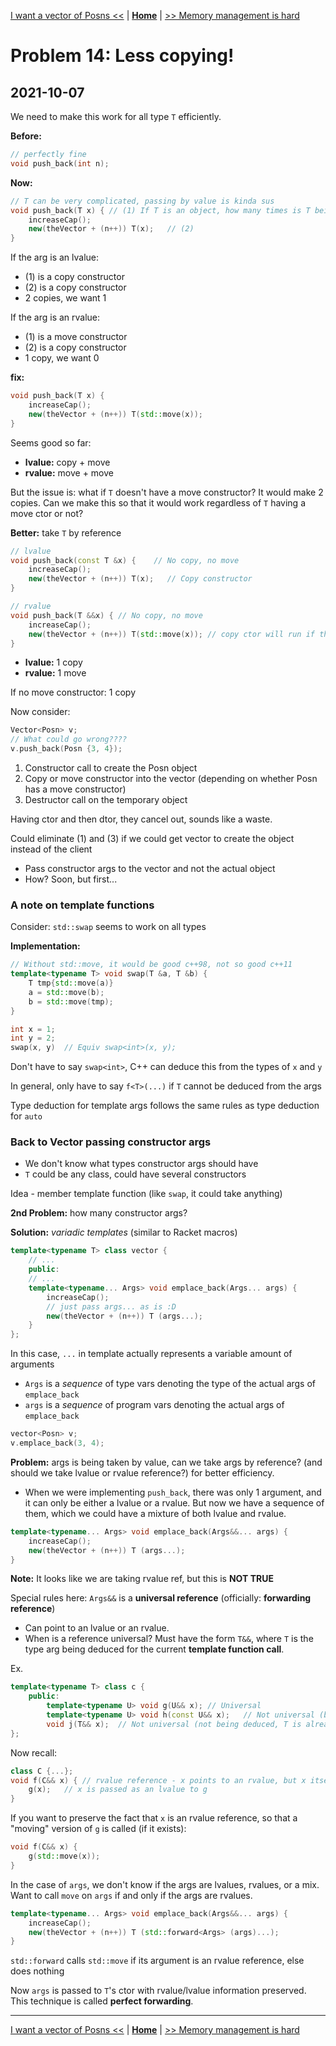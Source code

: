 [I want a vector of Posns <<](./problem_13.md) | [**Home**](../README.md) | [>> Memory management is hard](./problem_15.md)

# Problem 14: Less copying!
## **2021-10-07**

We need to make this work for all type `T` efficiently.

**Before:** 
```C++
// perfectly fine
void push_back(int n);
```

**Now:** 
```C++
// T can be very complicated, passing by value is kinda sus
void push_back(T x) { // (1) If T is an object, how many times is T being copied?
    increaseCap(); 
    new(theVector + (n++)) T(x);   // (2)
}
```

If the arg is an lvalue:  
- (1) is a copy constructor
- (2) is a copy constructor
- 2 copies, we want 1

If the arg is an rvalue:
- (1) is a move constructor
- (2) is a copy constructor
- 1 copy, we want 0

**fix:**
```C++
void push_back(T x) {
    increaseCap(); 
    new(theVector + (n++)) T(std::move(x));
}
```
Seems good so far:
- **lvalue:** copy + move  
- **rvalue:** move + move

But the issue is: what if `T` doesn't have a move constructor? It would make 2 copies. Can we make this so that it would work regardless of `T` having a move ctor or not?

**Better:** take `T` by reference
```C++
// lvalue
void push_back(const T &x) {    // No copy, no move
    increaseCap();
    new(theVector + (n++)) T(x);   // Copy constructor
}

// rvalue
void push_back(T &&x) { // No copy, no move
    increaseCap();
    new(theVector + (n++)) T(std::move(x)); // copy ctor will run if there is no move ctor
}
```    

- **lvalue:** 1 copy  
- **rvalue:** 1 move

If no move constructor: 1 copy

Now consider:
```C++
Vector<Posn> v;
// What could go wrong????
v.push_back(Posn {3, 4});
```

1. Constructor call to create the Posn object
1. Copy or move constructor into the vector (depending on whether Posn has a move constructor)
1. Destructor call on the temporary object

Having ctor and then dtor, they cancel out, sounds like a waste.

Could eliminate (1) and (3) if we could get vector to create the object instead of the client
- Pass constructor args to the vector and not the actual object
- How? Soon, but first...

### **A note on template functions**

Consider: `std::swap` seems to work on all types

**Implementation:**
```C++
// Without std::move, it would be good c++98, not so good c++11
template<typename T> void swap(T &a, T &b) {
    T tmp{std::move(a)}
    a = std::move(b);
    b = std::move(tmp);
}
```

```C++
int x = 1;
int y = 2;
swap(x, y)  // Equiv swap<int>(x, y);
```

Don't have to say `swap<int>`, C++ can deduce this from the types of `x` and `y`

In general, only have to say `f<T>(...)` if `T` cannot be deduced from the args

Type deduction for template args follows the same rules as type deduction for `auto`

### Back to Vector passing constructor args

- We don't know what types constructor args should have
- `T` could be any class, could have several constructors

Idea - member template function (like `swap`, it could take anything)

**2nd Problem:** how many constructor args?

**Solution:** _variadic templates_ (similar to Racket macros)

```C++
template<typename T> class vector {
    // ...
    public:
    // ...
    template<typename... Args> void emplace_back(Args... args) {
        increaseCap();
        // just pass args... as is :D
        new(theVector + (n++)) T (args...);
    }
};
```

In this case, `...` in template actually represents a variable amount of arguments
- `Args` is a _sequence_ of type vars denoting the type of the actual args of `emplace_back`  
- `args` is a _sequence_ of program vars denoting the actual args of `emplace_back`

```C++
vector<Posn> v;
v.emplace_back(3, 4);
``` 

**Problem:** args is being taken by value, can we take args by reference? (and should we take lvalue or rvalue reference?) for better efficiency.
- When we were implementing `push_back`, there was only 1 argument, and it can only be either a lvalue or a rvalue. But now we have a sequence of them, which we could have a mixture of both lvalue and rvalue.

```C++
template<typename... Args> void emplace_back(Args&&... args) {
    increaseCap();
    new(theVector + (n++)) T (args...);
}
```
**Note:** It looks like we are taking rvalue ref, but this is **NOT TRUE**

Special rules here: `Args&&` is a **universal reference** (officially: **forwarding reference**)
- Can point to an lvalue or an rvalue.
- When is a reference universal? Must have the form `T&&`, where `T` is the type arg being deduced for the current **template function call**.

Ex.
```C++
template<typename T> class c {
    public:
        template<typename U> void g(U&& x); // Universal
        template<typename U> void h(const U&& x);   // Not universal (because of const)
        void j(T&& x);  // Not universal (not being deduced, T is already known, and is a template parameter of a class, not a function)
};
```

Now recall:

```C++
class C {...};
void f(C&& x) { // rvalue reference - x points to an rvalue, but x itself is an lvalue
    g(x);   // x is passed as an lvalue to g
}
```

If you want to preserve the fact that `x` is an rvalue reference, so that a "moving" version of `g` is called (if it exists):

```C++
void f(C&& x) {
    g(std::move(x));
}
```

In the case of `args`, we don't know if the args are lvalues, rvalues, or a mix.  
Want to call `move` on `args` if and only if the args are rvalues.

```C++
template<typename... Args> void emplace_back(Args&&... args) {
    increaseCap();
    new(theVector + (n++)) T (std::forward<Args> (args)...);
}
```

`std::forward` calls `std::move` if its argument is an rvalue reference, else does nothing

Now `args` is passed to `T`'s ctor with rvalue/lvalue information preserved. This technique is called **perfect forwarding**.

---
[I want a vector of Posns <<](./problem_13.md) | [**Home**](../README.md) | [>> Memory management is hard](./problem_15.md)
